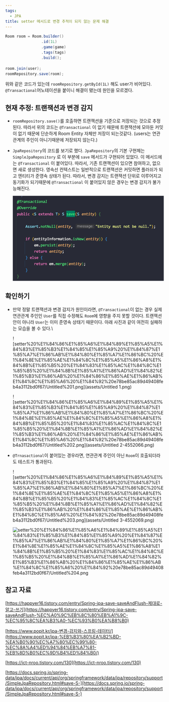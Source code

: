 ```yaml
---
tags:
  - JPA
title: setter 메서드로 변경 추적이 되지 않는 문제 해결
---
```


```java
Room room = Room.builder()
                .id(1L)
                .game(game)
                .tags(tags)
                .build();

room.join(user);
roomRepository.save(room);
```

위와 같은 코드가 있는데 `roomRepository.getById(1L)` 해도 user가 비어있다. `@Transactional`어노테이션을 붙이니 해결이 됐는데 원인을 모르겠다.

## 현재 추정: 트랜잭션과 변경 감지

* `roomRepository.save()`를 호출하면 트랜잭션을 기준으로 저장되는 것으로 추정된다. 따라서 위의 코드는 `@Transactional` 이 없기 때문에 트랜잭션에 모아둔 커밋이 없기 때문에 단순하게 Room Entity 자체만 저장이 되는것같다. (users는 연관관계의 주인이 아니기때문에 저장되지 않는다.)
* `JpaRepository`의 코드를 보기로 했다. `JpaRepository`의 기본 구현체는 `SimpleJpaRepository` 로 이 부분에 `save` 메서드가 구현되어 있었다. 이 메서드에는 `@Transactional` 이 붙어있다. 따라서, 기존 트랜잭션이 있으면 참여하고, 없으면 새로 생성한다. 영속선 컨텍스트는 일반적으로 트랜잭션은 커밋하면 플러쉬가 되고 엔티티가 준영속 상태가 된다. 따라서, 변경 감지는 트랜잭션 단위로 이루어지고 동기화가 되기때문에 `@Transactional` 이 붙어있지 않은 경우는 변경 감지가 불가능해진다.

    ![setter%20%E1%84%86%E1%85%A6%E1%84%89%E1%85%A5%E1%84%83%E1%85%B3%E1%84%85%E1%85%A9%20%E1%84%87%E1%85%A7%E1%86%AB%E1%84%80%E1%85%A7%E1%86%BC%20%E1%84%8E%E1%85%AE%E1%84%8C%E1%85%A5%E1%86%A8%E1%84%8B%E1%85%B5%20%E1%84%83%E1%85%AC%E1%84%8C%E1%85%B5%20%E1%84%8B%E1%85%A1%E1%86%AD%E1%84%82%E1%85%B3%E1%86%AB%20%E1%84%86%E1%85%AE%E1%86%AB%E1%84%8C%E1%85%A6%20%E1%84%92%20e78be85ac89d49408feb4a3112bd0f67/Untitled.png](assets/Untitled-4552059.png)

## 확인하기

* 만약 정말 트랜잭션과 변경 감지가 원인이라면, `@Transactional`이 없는 경우 실제 연관관계 주인인 `User`를 직접 수정해도 `Room`에 영향을 주지 못할 것이다. 트랜잭션 안이 아니라 `User`는 이미 준영속 상태기 때문이다. 아래 사진과 같이 여전히 실패하는 모습을 볼 수 있다.\\

    !\[setter%20%E1%84%86%E1%85%A6%E1%84%89%E1%85%A5%E1%84%83%E1%85%B3%E1%84%85%E1%85%A9%20%E1%84%87%E1%85%A7%E1%86%AB%E1%84%80%E1%85%A7%E1%86%BC%20%E1%84%8E%E1%85%AE%E1%84%8C%E1%85%A5%E1%86%A8%E1%84%8B%E1%85%B5%20%E1%84%83%E1%85%AC%E1%84%8C%E1%85%B5%20%E1%84%8B%E1%85%A1%E1%86%AD%E1%84%82%E1%85%B3%E1%86%AB%20%E1%84%86%E1%85%AE%E1%86%AB%E1%84%8C%E1%85%A6%20%E1%84%92%20e78be85ac89d49408feb4a3112bd0f67/Untitled%201.png]\(assets/Untitled 1.png)

    !\[setter%20%E1%84%86%E1%85%A6%E1%84%89%E1%85%A5%E1%84%83%E1%85%B3%E1%84%85%E1%85%A9%20%E1%84%87%E1%85%A7%E1%86%AB%E1%84%80%E1%85%A7%E1%86%BC%20%E1%84%8E%E1%85%AE%E1%84%8C%E1%85%A5%E1%86%A8%E1%84%8B%E1%85%B5%20%E1%84%83%E1%85%AC%E1%84%8C%E1%85%B5%20%E1%84%8B%E1%85%A1%E1%86%AD%E1%84%82%E1%85%B3%E1%86%AB%20%E1%84%86%E1%85%AE%E1%86%AB%E1%84%8C%E1%85%A6%20%E1%84%92%20e78be85ac89d49408feb4a3112bd0f67/Untitled%202.png]\(assets/Untitled 2-4552066.png)

* `@Trnasactional`이 붙어있는 경우라면, 연관관계 주인이 아닌 `Room`이 호출되더라도 테스트가 통과된다.

    !\[setter%20%E1%84%86%E1%85%A6%E1%84%89%E1%85%A5%E1%84%83%E1%85%B3%E1%84%85%E1%85%A9%20%E1%84%87%E1%85%A7%E1%86%AB%E1%84%80%E1%85%A7%E1%86%BC%20%E1%84%8E%E1%85%AE%E1%84%8C%E1%85%A5%E1%86%A8%E1%84%8B%E1%85%B5%20%E1%84%83%E1%85%AC%E1%84%8C%E1%85%B5%20%E1%84%8B%E1%85%A1%E1%86%AD%E1%84%82%E1%85%B3%E1%86%AB%20%E1%84%86%E1%85%AE%E1%86%AB%E1%84%8C%E1%85%A6%20%E1%84%92%20e78be85ac89d49408feb4a3112bd0f67/Untitled%203.png]\(assets/Untitled 3-4552069.png)

    ![setter%20%E1%84%86%E1%85%A6%E1%84%89%E1%85%A5%E1%84%83%E1%85%B3%E1%84%85%E1%85%A9%20%E1%84%87%E1%85%A7%E1%86%AB%E1%84%80%E1%85%A7%E1%86%BC%20%E1%84%8E%E1%85%AE%E1%84%8C%E1%85%A5%E1%86%A8%E1%84%8B%E1%85%B5%20%E1%84%83%E1%85%AC%E1%84%8C%E1%85%B5%20%E1%84%8B%E1%85%A1%E1%86%AD%E1%84%82%E1%85%B3%E1%86%AB%20%E1%84%86%E1%85%AE%E1%86%AB%E1%84%8C%E1%85%A6%20%E1%84%92%20e78be85ac89d49408feb4a3112bd0f67/Untitled%204.png](../../../3.Resource/%ED%94%84%EB%A0%88%EC%9E%84%EC%9B%8C%ED%81%AC%EB%9D%BC%EC%9D%B4%EB%B8%8C%EB%9F%AC%EB%A6%AC/JPA/setter%20%E1%84%86%E1%85%A6%E1%84%89%E1%85%A5%E1%84%83%E1%85%B3%E1%84%85%E1%85%A9%20%E1%84%87%E1%85%A7%E1%86%AB%E1%84%80%E1%85%A7%E1%86%BC%20%E1%84%8E%E1%85%AE%E1%84%8C%E1%85%A5%E1%86%A8%E1%84%8B%E1%85%B5%20%E1%84%83%E1%85%AC%E1%84%8C%E1%85%B5%20%E1%84%8B%E1%85%A1%E1%86%AD%E1%84%82%E1%85%B3%E1%86%AB%20%E1%84%86%E1%85%AE%E1%86%AB%E1%84%8C%E1%85%A6%20%E1%84%92%20e78be85ac89d49408feb4a3112bd0f67/Untitled%204.png)

## 참고 자료

[https://happyer16.tistory.com/entry/Spring-jpa-save-saveAndFlush-제대로-알고-쓰기](https://happyer16.tistory.com/entry/Spring-jpa-save-saveAndFlush-%EC%A0%9C%EB%8C%80%EB%A1%9C-%EC%95%8C%EA%B3%A0-%EC%93%B0%EA%B8%B0)

[https://www.popit.kr/jpa-변경-감지와-스프링-데이터/](https://www.popit.kr/jpa-%EB%B3%80%EA%B2%BD-%EA%B0%90%EC%A7%80%EC%99%80-%EC%8A%A4%ED%94%84%EB%A7%81-%EB%8D%B0%EC%9D%B4%ED%84%B0/)

[https://ict-nroo.tistory.com/130](https://ict-nroo.tistory.com/130)

[https://docs.spring.io/spring-data/jpa/docs/current/api/org/springframework/data/jpa/repository/support/SimpleJpaRepository.html#save-S-](https://docs.spring.io/spring-data/jpa/docs/current/api/org/springframework/data/jpa/repository/support/SimpleJpaRepository.html#save-S-)
